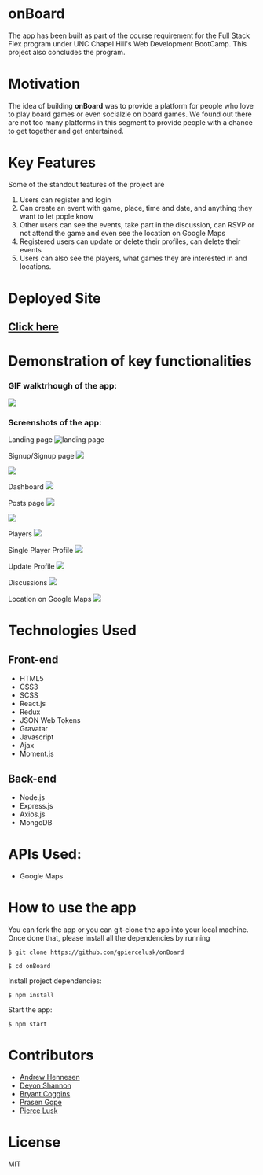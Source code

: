 # onBoard
The app has been built as part of the course requirement for the Full Stack Flex program under UNC Chapel Hill's Web Development BootCamp. This project also concludes the program.

# Motivation
The idea of building **onBoard** was to provide a platform for people who love to play board games or even socialzie on board games. We found out there are not too many platforms in this segment to provide people with a chance to get together and get entertained.

# Key Features
Some of the standout features of the project are
1. Users can register and login
2. Can create an event with game, place, time and date, and anything they want to let pople know
3. Other users can see the events, take part in the discussion, can RSVP or not attend the game and even see the location on Google Maps
4. Registered users can update or delete their profiles, can delete their events
5. Users can also see the players, what games they are interested in and locations.

# Deployed Site
## [Click here](https://quiet-fortress-68299.herokuapp.com/)

# Demonstration of key functionalities

### GIF walktrhough of the app:

![](screenshots/onBoard.gif)



### Screenshots of the app:

Landing page
![landing page](screenshots/landingpage.png "The Landing Page")

Signup/Signup page
![](screenshots/signup.png) 

![](screenshots/signin.png) 

Dashboard
![](screenshots/dashboard.png) 

Posts page
![](screenshots/posts1.png) 

![](screenshots/posts2.png) 

Players
![](screenshots/players.png) 

Single Player Profile
![](screenshots/player.png) 

Update Profile
![](screenshots/updateprofile.png) 

Discussions
![](screenshots/discussion.png) 

Location on Google Maps
![](screenshots/map.png)


# Technologies Used

## Front-end

* HTML5
* CSS3
* SCSS
* React.js
* Redux
* JSON Web Tokens
* Gravatar
* Javascript
* Ajax
* Moment.js

## Back-end

* Node.js
* Express.js
* Axios.js
* MongoDB

# APIs Used:

* Google Maps

# How to use the app
You can fork the app or you can git-clone the app into your local machine. Once done that, please install all the dependencies by running 

`$ git clone https://github.com/gpiercelusk/onBoard`

`$ cd onBoard`

Install project dependencies:

`$ npm install`

Start the app:

`$ npm start`

# Contributors

* [Andrew Hennesen](https://github.com/AHennesen)
* [Deyon Shannon](https://github.com/dvshannon)
* [Bryant Coggins](https://github.com/bcoggins78)
* [Prasen Gope](https://github.com/prasengope)
* [Pierce Lusk](https://github.com/gpiercelusk)


# License
MIT
